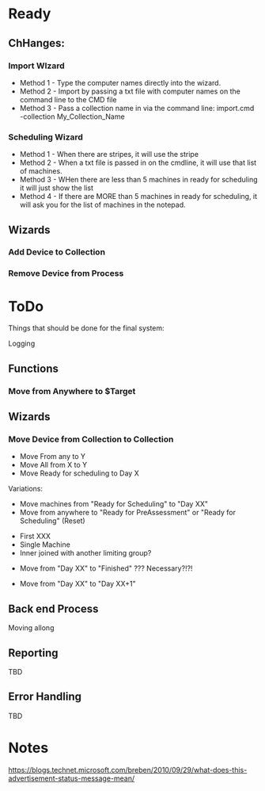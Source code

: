 ﻿# Ready

## ChHanges:

### Import WIzard
* Method 1 - Type the computer names directly into the wizard.
* Method 2 - Import by passing a txt file with computer names on the command line to the CMD file
* Method 3 - Pass a collection name in via the command line: 
    import.cmd -collection My_Collection_Name

### Scheduling Wizard

* Method 1 - When there are stripes, it will use the stripe
* Method 2 - When a txt file is passed in on the cmdline, it will use that list of machines.
* Method 3 - WHen there are less than 5 machines in ready for scheduling it will just show the list
* Method 4 - If there are MORE than 5 machines in ready for scheduling, it will ask you for the list of machines in the notepad.

## Wizards
### Add Device to Collection
### Remove Device from Process

# ToDo

Things that should be done for the final system:

Logging

## Functions

### Move from Anywhere to $Target

## Wizards

### Move Device from Collection to Collection

* Move From any to Y
* Move All from X to Y
* Move Ready for scheduling to Day X

Variations:

* Move machines from "Ready for Scheduling" to "Day XX"
*  Move from anywhere to "Ready for PreAssessment" or "Ready for Scheduling" (Reset)
- First XXX
- Single Machine
- Inner joined with another limiting group?

* Move from "Day XX" to "Finished" ??? Necessary?!?!

* Move from "Day XX" to "Day XX+1"

## Back end Process

Moving allong

## Reporting

TBD

## Error Handling

TBD

# Notes

https://blogs.technet.microsoft.com/breben/2010/09/29/what-does-this-advertisement-status-message-mean/


